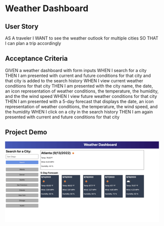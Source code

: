 # Weather Dashboard

## User Story 

AS A traveler
I WANT to see the weather outlook for multiple cities
SO THAT I can plan a trip accordingly

## Acceptance Criteria 

GIVEN a weather dashboard with form inputs
WHEN I search for a city
THEN I am presented with current and future conditions for that city and that city is added to the search history
WHEN I view current weather conditions for that city
THEN I am presented with the city name, the date, an icon representation of weather conditions, the temperature, the humidity, and the the wind speed
WHEN I view future weather conditions for that city
THEN I am presented with a 5-day forecast that displays the date, an icon representation of weather conditions, the temperature, the wind speed, and the humidity
WHEN I click on a city in the search history
THEN I am again presented with current and future conditions for that city

## Project Demo

![Screenshot of the Weather Dashboard webpage.](./assets/img/06-server-side-apis-homework-demo.png)